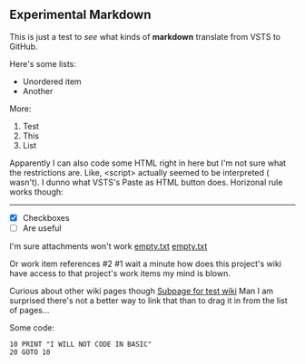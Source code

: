 ## Experimental Markdown

This is just a test to _see_ what kinds of **markdown** translate from VSTS to GitHub.

Here's some lists:
- Unordered item
- Another

More:
1. Test
2. This
3. List

Apparently I can also code some HTML right in here but I'm not sure what the restrictions are. Like, &lt;script&gt; actually seemed to be interpreted (<blink> wasn't). I dunno what VSTS's Paste as HTML button does. Horizonal rule works though:
<hr>

- [x] Checkboxes
- [ ] Are useful

I'm sure attachments won't work
[empty.txt](.attachments/empty-f17aff4a-13bb-43fd-b37f-4ad3ec5bda0f.txt)
[empty.txt](.attachments/empty-91a598a5-23cd-411d-a09b-29c38e7dcf1b.txt)

Or work item references
#2
#1 
wait a minute how does this project's wiki have access to that project's work items my mind is blown.

Curious about other wiki pages though
[Subpage for test wiki](/Subpage-for-test-wiki)
Man I am surprised there's not a better way to link that than to drag it in from the list of pages...

Some code:
```
10 PRINT "I WILL NOT CODE IN BASIC"
20 GOTO 10
```
